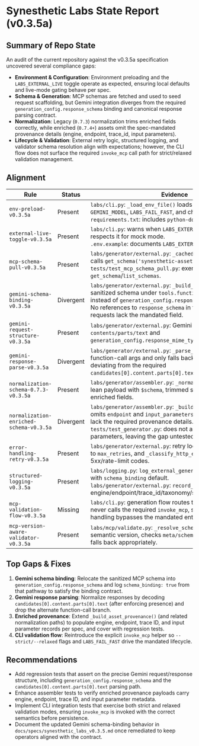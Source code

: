 # Synesthetic Labs State Report (v0.3.5a)

## Summary of Repo State

An audit of the current repository against the v0.3.5a specification uncovered several compliance gaps:

- **Environment & Configuration**: Environment preloading and the `LABS_EXTERNAL_LIVE` toggle operate as expected, ensuring local defaults and live-mode gating behave per spec.
- **Schema & Generation**: MCP schemas are fetched and used to seed request scaffolding, but Gemini integration diverges from the required `generation_config.response_schema` binding and canonical response parsing contract.
- **Normalization**: Legacy (`0.7.3`) normalization trims enriched fields correctly, while enriched (`0.7.4+`) assets omit the spec-mandated provenance details (engine, endpoint, trace_id, input parameters).
- **Lifecycle & Validation**: External retry logic, structured logging, and validator schema resolution align with expectations; however, the CLI flow does not surface the required `invoke_mcp` call path for strict/relaxed validation management.

## Alignment

| Rule | Status | Evidence |
| --- | --- | --- |
| `env-preload-v0.3.5a` | Present | `labs/cli.py`: `_load_env_file()` loads `.env`, seeds `GEMINI_MODEL`, `LABS_FAIL_FAST`, and checks `GEMINI_API_KEY`.<br>`requirements.txt`: includes `python-dotenv`. |
| `external-live-toggle-v0.3.5a` | Present | `labs/cli.py`: warns when `LABS_EXTERNAL_LIVE` unset and respects it for mock mode.<br>`.env.example`: documents `LABS_EXTERNAL_LIVE`. |
| `mcp-schema-pull-v0.3.5a` | Present | `labs/generator/external.py`: `_cached_schema_descriptor()` calls `get_schema('synesthetic-asset')` and returns defaults.<br>`tests/test_mcp_schema_pull.py`: exercises `get_schema`/`list_schemas`. |
| `gemini-schema-binding-v0.3.5a` | Divergent | `labs/generator/external.py`: `_build_request()` injects sanitized schema under `tools.function_declarations` instead of `generation_config.response_schema`.<br>No references to `response_schema` in the module, so Gemini requests lack the mandated field. |
| `gemini-request-structure-v0.3.5a` | Present | `labs/generator/external.py`: Gemini payload includes `contents/parts/text` and `generation_config.response_mime_type='application/json'`. |
| `gemini-response-parse-v0.3.5a` | Divergent | `labs/generator/external.py`: `_parse_response()` prefers function-call args and only falls back to arbitrary part text, deviating from the required `candidates[0].content.parts[0].text` contract. |
| `normalization-schema-0.7.3-v0.3.5a` | Present | `labs/generator/assembler.py`: `_normalize_0_7_3()` returns a lean payload with `$schema`, trimmed sections, and no enriched fields. |
| `normalization-enriched-schema-v0.3.5a` | Divergent | `labs/generator/assembler.py`: `_build_asset_provenance()` omits `endpoint` and `input_parameters`, so enriched assets lack the required provenance details.<br>`tests/test_generator.py`: does not assert on endpoint/input parameters, leaving the gap untested. |
| `error-handling-retry-v0.3.5a` | Present | `labs/generator/external.py`: retry loop replays requests up to `max_retries`, and `_classify_http_error()` retries only on 5xx/rate-limit codes. |
| `structured-logging-v0.3.5a` | Present | `labs/logging.py`: `log_external_generation()` writes JSONL with `schema_binding` default.<br>`labs/generator/external.py`: `record_run()` emits engine/endpoint/trace_id/taxonomy/schema_binding fields. |
| `mcp-validation-flow-v0.3.5a` | Missing | `labs/cli.py`: generation flow routes through `CriticAgent` but never calls the required `invoke_mcp`, so strict/relaxed handling bypasses the mandated entry point. |
| `mcp-version-aware-validator-v0.3.5a` | Present | `labs/mcp/validate.py`: `_resolve_schema_path()` extracts semantic version, checks `meta/schemas/<version>/...`, and falls back appropriately. |

## Top Gaps & Fixes

1. **Gemini schema binding**: Relocate the sanitized MCP schema into `generation_config.response_schema` and log `schema_binding: true` from that pathway to satisfy the binding contract.
2. **Gemini response parsing**: Normalize responses by decoding `candidates[0].content.parts[0].text` (after enforcing presence) and drop the alternate function-call branch.
3. **Enriched provenance**: Extend `_build_asset_provenance()` (and related normalization paths) to populate engine, endpoint, trace ID, and input parameter records per spec, and cover with regression tests.
4. **CLI validation flow**: Reintroduce the explicit `invoke_mcp` helper so `--strict/--relaxed` flags and `LABS_FAIL_FAST` drive the mandated lifecycle.

## Recommendations

- Add regression tests that assert on the precise Gemini request/response structure, including `generation_config.response_schema` and the `candidates[0].content.parts[0].text` parsing path.
- Enhance assembler tests to verify enriched provenance payloads carry engine, endpoint, trace ID, and input parameter metadata.
- Implement CLI integration tests that exercise both strict and relaxed validation modes, ensuring `invoke_mcp` is invoked with the correct semantics before persistence.
- Document the updated Gemini schema-binding behavior in `docs/specs/synesthetic_labs_v0.3.5.md` once remediated to keep operators aligned with the contract.
